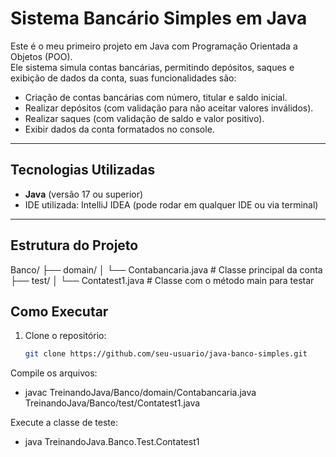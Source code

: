 # Sistema Bancário Simples em Java

Este é o meu primeiro projeto em Java com Programação Orientada a Objetos (POO).  
Ele sistema simula contas bancárias, permitindo depósitos, saques e exibição de dados da conta, suas funcionalidades são:

- Criação de contas bancárias com número, titular e saldo inicial.
- Realizar depósitos (com validação para não aceitar valores inválidos).
- Realizar saques (com validação de saldo e valor positivo).
- Exibir dados da conta formatados no console.
  
---

## Tecnologias Utilizadas
- **Java** (versão 17 ou superior)
- IDE utilizada: IntelliJ IDEA (pode rodar em qualquer IDE ou via terminal)

---

## Estrutura do Projeto

Banco/
├── domain/
│ └── Contabancaria.java # Classe principal da conta
├── test/
│ └── Contatest1.java # Classe com o método main para testar

## Como Executar
1. Clone o repositório:
   ```bash
   git clone https://github.com/seu-usuario/java-banco-simples.git
Compile os arquivos:
- javac TreinandoJava/Banco/domain/Contabancaria.java TreinandoJava/Banco/test/Contatest1.java

Execute a classe de teste:
- java TreinandoJava.Banco.Test.Contatest1
